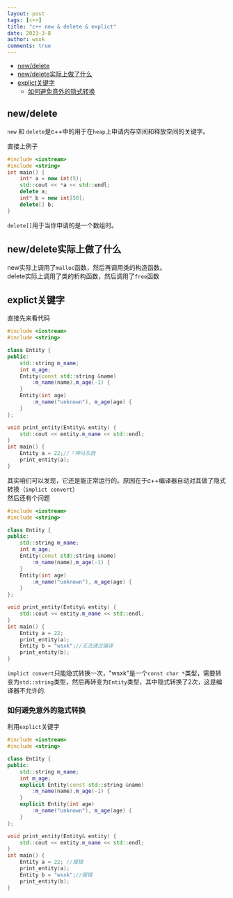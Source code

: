 ```yaml
---
layout: post
tags: [c++]
title: "c++ new & delete & explict"
date: 2023-3-8
author: wsxk
comments: true
---
```


- [new/delete](#newdelete)
- [new/delete实际上做了什么](#newdelete实际上做了什么)
- [explict关键字](#explict关键字)
	- [如何避免意外的隐式转换](#如何避免意外的隐式转换)


## new/delete<br>
`new` 和 `delete`是c++中的用于在`heap`上申请内存空间和释放空间的关键字。<br>

直接上例子
```c++
#include <iostream>
#include <string>
int main() {
	int* a = new int(5);
	std::cout << *a << std::endl;
	delete a;
	int* b = new int[50];
	delete[] b;
}
```
`delete[]`用于当你申请的是一个数组时。<br>

## new/delete实际上做了什么<br>
new实际上调用了`malloc`函数，然后再调用类的构造函数。<br>
delete实际上调用了类的析构函数，然后调用了`free`函数


## explict关键字<br>
直接先来看代码
```c++
#include <iostream>
#include <string>

class Entity {
public:
	std::string m_name;
	int m_age;
	Entity(const std::string &name)
		:m_name(name),m_age(-1) {
	}
	Entity(int age)
		:m_name("unknown"), m_age(age) {
	}
};

void print_entity(Entity& entity) {
	std::cout << entity.m_name << std::endl;
}
int main() {
	Entity a = 22;//？神马东西
	print_entity(a);
}
```
其实咱们可以发现，它还是能正常运行的。原因在于c++编译器自动对其做了隐式转换（`implict convert`）<br>
然后还有个问题<br>
```c++
#include <iostream>
#include <string>

class Entity {
public:
	std::string m_name;
	int m_age;
	Entity(const std::string &name)
		:m_name(name),m_age(-1) {
	}
	Entity(int age)
		:m_name("unknown"), m_age(age) {
	}
};

void print_entity(Entity& entity) {
	std::cout << entity.m_name << std::endl;
}
int main() {
	Entity a = 22;
	print_entity(a);
	Entity b = "wsxk";//无法通过编译
	print_entity(b);
}
```
`implict convert`只能隐式转换一次，"wsxk"是一个`const char *`类型，需要转变为`std::string`类型，然后再转变为`Entity`类型，其中隐式转换了2次，这是编译器不允许的.<br>

### 如何避免意外的隐式转换<br>
利用`explict`关键字<br>
```c++
#include <iostream>
#include <string>

class Entity {
public:
	std::string m_name;
	int m_age;
	explicit Entity(const std::string &name)
		:m_name(name),m_age(-1) {
	}
	explicit Entity(int age)
		:m_name("unknown"), m_age(age) {
	}
};

void print_entity(Entity& entity) {
	std::cout << entity.m_name << std::endl;
}
int main() {
	Entity a = 22; //报错
	print_entity(a);
	Entity b = "wsxk";//报错
	print_entity(b);
}
```